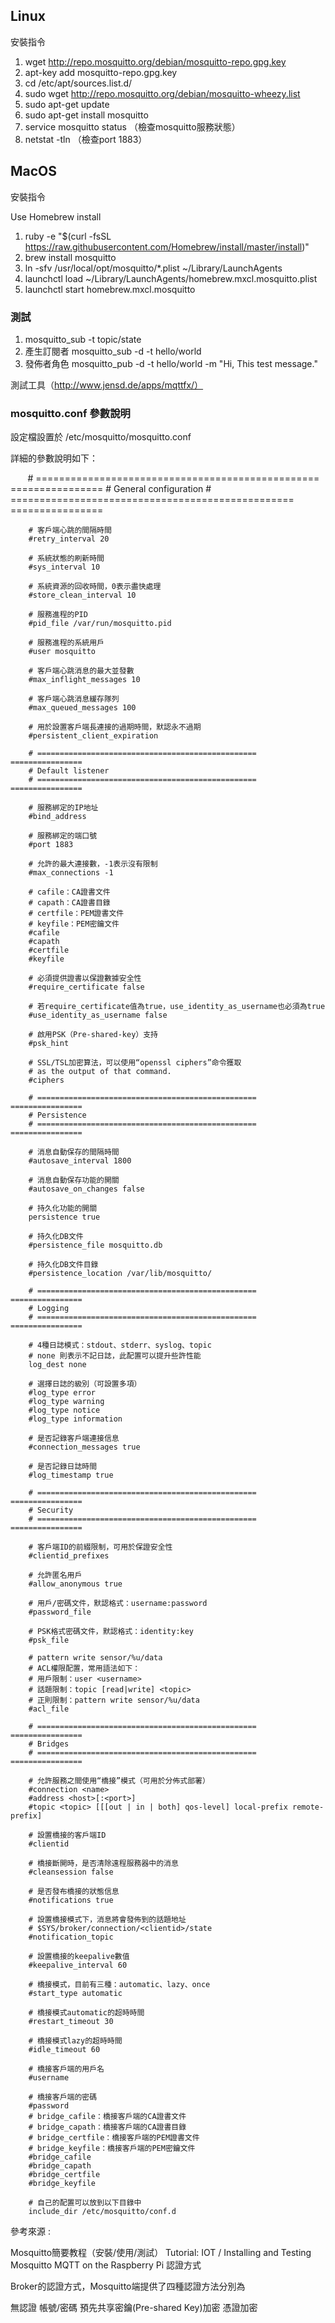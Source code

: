 ## Linux

安裝指令
1. wget http://repo.mosquitto.org/debian/mosquitto-repo.gpg.key
2. apt-key add mosquitto-repo.gpg.key
3. cd /etc/apt/sources.list.d/
4. sudo wget http://repo.mosquitto.org/debian/mosquitto-wheezy.list
5. sudo apt-get update
6. sudo apt-get install mosquitto
7. service mosquitto status （檢查mosquitto服務狀態）
8. netstat -tln （檢查port 1883）

## MacOS

安裝指令

Use Homebrew install
1. ruby -e "$(curl -fsSL https://raw.githubusercontent.com/Homebrew/install/master/install)"
2. brew install mosquitto
3. ln -sfv /usr/local/opt/mosquitto/*.plist ~/Library/LaunchAgents
4. launchctl load ~/Library/LaunchAgents/homebrew.mxcl.mosquitto.plist
5. launchctl start homebrew.mxcl.mosquitto

### 測試

1. mosquitto_sub -t topic/state
2. 產生訂閱者 mosquitto_sub -d -t hello/world
3. 發佈者角色 mosquitto_pub -d -t hello/world -m "Hi, This test message."

測試工具（http://www.jensd.de/apps/mqttfx/）

### mosquitto.conf 參數說明

設定檔設置於        /etc/mosquitto/mosquitto.conf

詳細的參數說明如下：

        # ================================================= ================
        # General configuration
        # ================================================= ================
  
        # 客戶端心跳的間隔時間
        #retry_interval 20
  
        # 系統狀態的刷新時間
        #sys_interval 10
  
        # 系統資源的回收時間，0表示盡快處理
        #store_clean_interval 10
  
        # 服務進程的PID
        #pid_file /var/run/mosquitto.pid
  
        # 服務進程的系統用戶
        #user mosquitto
  
        # 客戶端心跳消息的最大並發數
        #max_inflight_messages 10
          
        # 客戶端心跳消息緩存隊列
        #max_queued_messages 100
  
        # 用於設置客戶端長連接的過期時間，默認永不過期
        #persistent_client_expiration
  
        # ================================================= ================
        # Default listener
        # ================================================= ================
  
        # 服務綁定的IP地址
        #bind_address
  
        # 服務綁定的端口號
        #port 1883
  
        # 允許的最大連接數，-1表示沒有限制
        #max_connections -1
  
        # cafile：CA證書文件
        # capath：CA證書目錄
        # certfile：PEM證書文件
        # keyfile：PEM密鑰文件
        #cafile
        #capath
        #certfile
        #keyfile
  
        # 必須提供證書以保證數據安全性
        #require_certificate false
  
        # 若require_certificate值為true，use_identity_as_username也必須為true
        #use_identity_as_username false
  
        # 啟用PSK（Pre-shared-key）支持
        #psk_hint
  
        # SSL/TSL加密算法，可以使用“openssl ciphers”命令獲取
        # as the output of that command.
        #ciphers
  
        # ================================================= ================
        # Persistence
        # ================================================= ================
  
        # 消息自動保存的間隔時間
        #autosave_interval 1800
  
        # 消息自動保存功能的開關
        #autosave_on_changes false
  
        # 持久化功能的開關
        persistence true
  
        # 持久化DB文件
        #persistence_file mosquitto.db
  
        # 持久化DB文件目錄
        #persistence_location /var/lib/mosquitto/
          
        # ================================================= ================
        # Logging
        # ================================================= ================
          
        # 4種日誌模式：stdout、stderr、syslog、topic
        # none 則表示不記日誌，此配置可以提升些許性能
        log_dest none
  
        # 選擇日誌的級別（可設置多項）
        #log_type error
        #log_type warning
        #log_type notice
        #log_type information
  
        # 是否記錄客戶端連接信息
        #connection_messages true
  
        # 是否記錄日誌時間
        #log_timestamp true
  
        # ================================================= ================
        # Security
        # ================================================= ================
          
        # 客戶端ID的前綴限制，可用於保證安全性
        #clientid_prefixes
  
        # 允許匿名用戶
        #allow_anonymous true
  
        # 用戶/密碼文件，默認格式：username:password
        #password_file
  
        # PSK格式密碼文件，默認格式：identity:key
        #psk_file
          
        # pattern write sensor/%u/data
        # ACL權限配置，常用語法如下：
        # 用戶限制：user <username>
        # 話題限制：topic [read|write] <topic>
        # 正則限制：pattern write sensor/%u/data
        #acl_file
          
        # ================================================= ================
        # Bridges
        # ================================================= ================
          
        # 允許服務之間使用“橋接”模式（可用於分佈式部署）
        #connection <name>
        #address <host>[:<port>]
        #topic <topic> [[[out | in | both] qos-level] local-prefix remote-prefix]
  
        # 設置橋接的客戶端ID
        #clientid
  
        # 橋接斷開時，是否清除遠程服務器中的消息
        #cleansession false
  
        # 是否發布橋接的狀態信息
        #notifications true
  
        # 設置橋接模式下，消息將會發佈到的話題地址
        # $SYS/broker/connection/<clientid>/state
        #notification_topic
  
        # 設置橋接的keepalive數值
        #keepalive_interval 60
  
        # 橋接模式，目前有三種：automatic、lazy、once
        #start_type automatic
  
        # 橋接模式automatic的超時時間
        #restart_timeout 30
  
        # 橋接模式lazy的超時時間
        #idle_timeout 60
  
        # 橋接客戶端的用戶名
        #username
  
        # 橋接客戶端的密碼
        #password
        # bridge_cafile：橋接客戶端的CA證書文件
        # bridge_capath：橋接客戶端的CA證書目錄
        # bridge_certfile：橋接客戶端的PEM證書文件
        # bridge_keyfile：橋接客戶端的PEM密鑰文件
        #bridge_cafile
        #bridge_capath
        #bridge_certfile
        #bridge_keyfile
  
        # 自己的配置可以放到以下目錄中
        include_dir /etc/mosquitto/conf.d
參考來源 :

Mosquitto簡要教程（安裝/使用/測試）
Tutorial: IOT / Installing and Testing Mosquitto MQTT on the Raspberry Pi
認證方式

Broker的認證方式，Mosquitto端提供了四種認證方法分別為

無認證
帳號/密碼
預先共享密鑰(Pre-shared Key)加密
憑證加密

